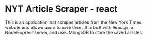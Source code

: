 # NYT Article Scraper - react

This is an application that scrapes articles from the New York Times website and allows users to save them. It is built with React.js, a Node/Express server, and uses MongoDB to store the saved articles.

